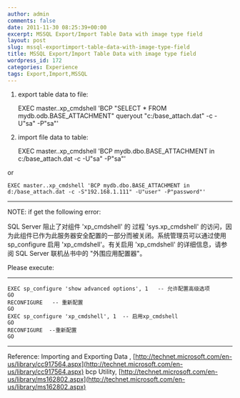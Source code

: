 ```yaml
---
author: admin
comments: false
date: 2011-11-30 08:25:39+00:00
excerpt: MSSQL Export/Import Table Data with image type field
layout: post
slug: mssql-exportimport-table-data-with-image-type-field
title: MSSQL Export/Import Table Data with image type field
wordpress_id: 172
categories: Experience
tags: Export,Import,MSSQL
---
```


1. export table data to file:


    EXEC master..xp_cmdshell 'BCP "SELECT * FROM mydb.odb.BASE_ATTACHMENT" queryout "c:/base_attach.dat" -c -U"sa" -P"sa"'


2. import file data to table:


    EXEC master..xp_cmdshell 'BCP mydb.dbo.BASE_ATTACHMENT in c:/base_attach.dat -c -U"sa" -P"sa"'

or

    EXEC master..xp_cmdshell 'BCP mydb.dbo.BASE_ATTACHMENT in d:/base_attach.dat -c -S"192.168.1.111" -U"user" -P"password"'






* * *



NOTE: if get the following error:

SQL Server 阻止了对组件 'xp_cmdshell' 的 过程 'sys.xp_cmdshell' 的访问，因为此组件已作为此服务器安全配置的一部分而被关闭。系统管理员可以通过使用 sp_configure 启用 'xp_cmdshell'。有关启用 'xp_cmdshell' 的详细信息，请参阅 SQL Server 联机丛书中的 "外围应用配置器"。

Please execute:



* * *




    EXEC sp_configure 'show advanced options', 1   -- 允许配置高级选项
    GO
    RECONFIGURE   -- 重新配置
    GO
    EXEC sp_configure 'xp_cmdshell', 1  -- 启用xp_cmdshell
    GO
    RECONFIGURE  --重新配置
    GO




* * *



Reference:
Importing and Exporting Data , [http://technet.microsoft.com/en-us/library/cc917564.aspx](http://technet.microsoft.com/en-us/library/cc917564.aspx)
bcp Utility, [http://technet.microsoft.com/en-us/library/ms162802.aspx](http://technet.microsoft.com/en-us/library/ms162802.aspx)

